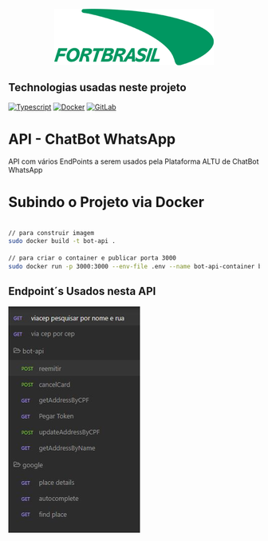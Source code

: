 <p align="center">
  <img src="./src/assets/logo-fortbrasil.png" width="320" alt="Logo FortBrasil" /></a>
</p>


## Technologias usadas neste projeto

<a href="https://www.npmjs.com/package/typescript/" target="_blank"><img src="https://img.shields.io/badge/Typescript-4B8BBE?style=for-the-badge&logo=Typescript&logoColor=white" alt="Typescript" /></a> <a href="https://docs.docker.com/get-started/" target="_blank"><img src="https://img.shields.io/badge/Docker-2CA5E0?style=for-the-badge&logo=docker&logoColor=white" alt="Docker" /></a>   <a href="https://gitlab.com/Fortbrasil/microservicos/microservice-sendmail" target="_blank"><img src="https://img.shields.io/badge/GitLab-330F63?style=for-the-badge&logo=gitlab&logoColor=white" alt="GitLab" /></a>



# API - ChatBot WhatsApp
API com vários EndPoints a serem usados pela Plataforma ALTU de ChatBot WhatsApp

# Subindo o Projeto via Docker
```bash

// para construir imagem
sudo docker build -t bot-api .

// para criar o container e publicar porta 3000
sudo docker run -p 3000:3000 --env-file .env --name bot-api-container bot-api start
```
## Endpoint´s Usados nesta API
<img src="./src/assets/endpoints.JPG">
